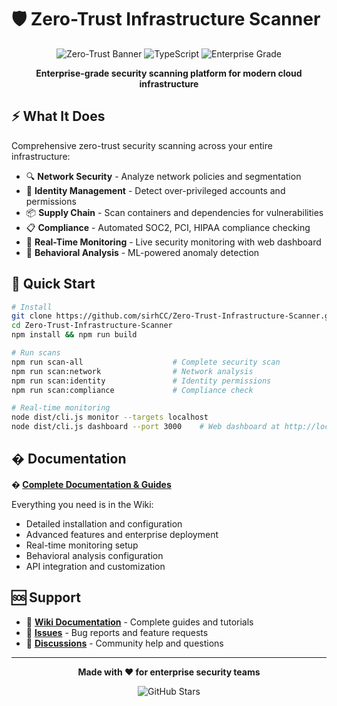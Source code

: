 # 🛡️ Zero-Trust Infrastructure Scanner

<div align="center">

![Zero-Trust Banner](https://img.shields.io/badge/Zero--Trust-Infrastructure%20Scanner-blue?style=for-the-badge&logo=shield)
![TypeScript](https://img.shields.io/badge/TypeScript-5.0+-blue?style=flat-square&logo=typescript)
![Enterprise Grade](https://img.shields.io/badge/Enterprise-Grade-gold?style=flat-square)

**Enterprise-grade security scanning platform for modern cloud infrastructure**

</div>

## ⚡ What It Does

Comprehensive zero-trust security scanning across your entire infrastructure:

- 🔍 **Network Security** - Analyze network policies and segmentation
- 👤 **Identity Management** - Detect over-privileged accounts and permissions
- 📦 **Supply Chain** - Scan containers and dependencies for vulnerabilities
- 📋 **Compliance** - Automated SOC2, PCI, HIPAA compliance checking
- 📡 **Real-Time Monitoring** - Live security monitoring with web dashboard
- 🧠 **Behavioral Analysis** - ML-powered anomaly detection

## 🚀 Quick Start

```bash
# Install
git clone https://github.com/sirhCC/Zero-Trust-Infrastructure-Scanner.git
cd Zero-Trust-Infrastructure-Scanner
npm install && npm run build

# Run scans
npm run scan-all                    # Complete security scan
npm run scan:network                # Network analysis
npm run scan:identity               # Identity permissions
npm run scan:compliance             # Compliance check

# Real-time monitoring
node dist/cli.js monitor --targets localhost
node dist/cli.js dashboard --port 3000    # Web dashboard at http://localhost:3000
```

## � Documentation

**� [Complete Documentation & Guides](https://github.com/sirhCC/Zero-Trust-Infrastructure-Scanner/wiki)**

Everything you need is in the Wiki:
- Detailed installation and configuration
- Advanced features and enterprise deployment
- Real-time monitoring setup
- Behavioral analysis configuration
- API integration and customization

## 🆘 Support

- 📖 **[Wiki Documentation](https://github.com/sirhCC/Zero-Trust-Infrastructure-Scanner/wiki)** - Complete guides and tutorials
- 🐛 **[Issues](https://github.com/sirhCC/Zero-Trust-Infrastructure-Scanner/issues)** - Bug reports and feature requests
- 💬 **[Discussions](https://github.com/sirhCC/Zero-Trust-Infrastructure-Scanner/discussions)** - Community help and questions

---

<div align="center">

**Made with ❤️ for enterprise security teams**

![GitHub Stars](https://img.shields.io/github/stars/sirhCC/Zero-Trust-Infrastructure-Scanner?style=social)

</div>
